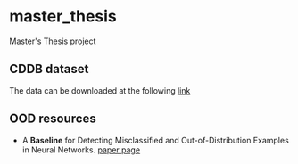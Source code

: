 # master_thesis
Master's Thesis project



## CDDB dataset
The data can be downloaded at the following [link](https://drive.google.com/file/d/1NgB8ytBMFBFwyXJQvdVT_yek1EaaEHrg/view)




## OOD resources

 - A **Baseline** for Detecting Misclassified and Out-of-Distribution Examples in Neural Networks.
 [paper page](https://arxiv.org/abs/1610.02136)
